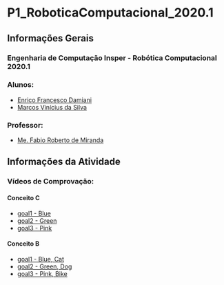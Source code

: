 # P1_RoboticaComputacional_2020.1

<h2>Informações Gerais</h2>

<h3>Engenharia de Computação Insper - Robótica Computacional 2020.1</h3>

<h3>Alunos:</h3>
<ul>
  <li><a href=https://www.linkedin.com/in/enrico-damiani-125527196/>Enrico Francesco Damiani</a></li>
  <li><a href=https://www.linkedin.com/in/marcosvinis28/>Marcos Vinícius da Silva</a></li>
</ul>

<h3>Professor:</h3> 
<ul>
  <li><a href=https://www.linkedin.com/in/fabiodemiranda/>Me. Fabio Roberto de Miranda</a></li>
</ul>

<h2>Informações da Atividade</h2>

<h3>Vídeos de Comprovação:</h3>

<h4>Conceito C</h4>
<ul>
</li>
  <li><a href=https://youtu.be/rIv05ST8wB0>goal1 - Blue</a></li>
  <li><a href=https://youtu.be/BxPY7gSX_mY>goal2 - Green</a></li>
  <li><a href=https://youtu.be/YxJYNwKTyIo>goal3 - Pink</a></li>
</ul>

<h4>Conceito B</h4>
<ul>
</li>
  <li><a href=https://bit.ly/ROBOTICA_B1>goal1 - Blue, Cat</a></li>
  <li><a href=https://bit.ly/ROBOTICA_B2>goal2 - Green, Dog</a></li>
  <li><a href=https://bit.ly/ROBOTICA_B3>goal3 - Pink, Bike</a></li>
</ul>


